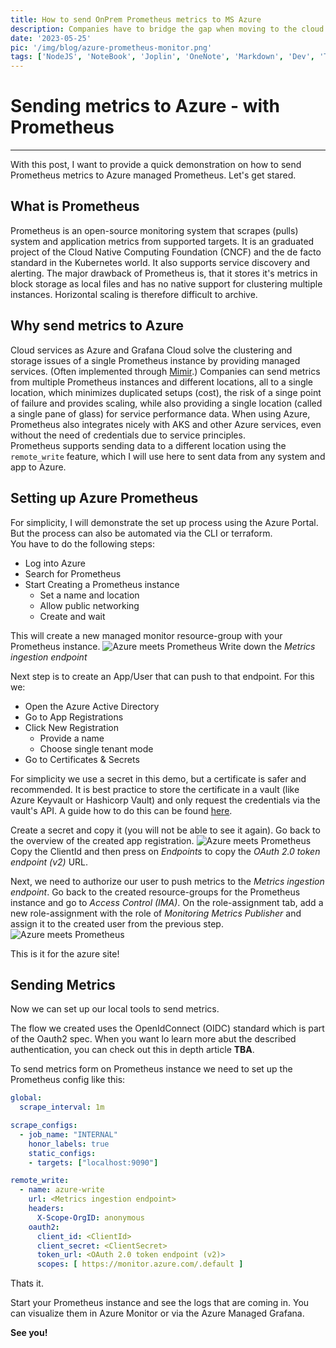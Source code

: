 ```yaml
---
title: How to send OnPrem Prometheus metrics to MS Azure
description: Companies have to bridge the gap when moving to the cloud. One of the major pain points is observability. This quick post shows how to send your OnPrem metrics to Azure in order to provide a central location for your "single pane of glass" observability.
date: '2023-05-25'
pic: '/img/blog/azure-prometheus-monitor.png'
tags: ['NodeJS', 'NoteBook', 'Joplin', 'OneNote', 'Markdown', 'Dev', 'TS/JS']
---
```


# Sending metrics to Azure - with Prometheus
---
With this post, I want to provide a quick demonstration on how to send Prometheus metrics to Azure managed Prometheus. Let's get stared.

<!-- ![Azure meets Prometheus](/img/blog/azure-prometheus-monitor.png) -->
## What is Prometheus
Prometheus is an open-source monitoring system that scrapes (pulls) system and application metrics from supported targets. It is an graduated project of the Cloud Native Computing Foundation (CNCF) and the de facto standard in the Kubernetes world. It also supports service discovery and alerting. The major drawback of Prometheus is, that it stores it's metrics in block storage as local files and has no native support for clustering multiple instances. Horizontal scaling is therefore difficult to archive.

## Why send metrics to Azure
Cloud services as Azure and Grafana Cloud solve the clustering and storage issues of a single Prometheus instance by providing managed services. (Often implemented through [Mimir](https://grafana.com/oss/mimir/).) Companies can send metrics from multiple Prometheus instances and different locations, all to a single location, which minimizes duplicated setups (cost), the risk of a singe point of failure and provides scaling, while also providing a single location (called a single pane of glass) for service performance data. When using Azure, Prometheus also integrates nicely with AKS and other Azure services, even without the need of credentials due to service principles.  
Prometheus supports sending data to a different location using the `remote_write` feature, which I will use here to sent data from any system and app to Azure.

## Setting up Azure Prometheus
For simplicity, I will demonstrate the set up process using the Azure Portal. But the process can also be automated via the CLI or terraform.  
You have to do the following steps:
 * Log into Azure
 * Search for Prometheus
 * Start Creating a Prometheus instance
   * Set a name and location
   * Allow public networking
   * Create and wait

This will create a new managed monitor resource-group with your Prometheus instance. 
![Azure meets Prometheus](/img/blog/azure-prom-1-create.png)
Write down the *Metrics ingestion endpoint*

Next step is to create an App/User that can push to that endpoint. For this we:
 * Open the Azure Active Directory 
 * Go to App Registrations
 * Click New Registration
   * Provide a name
   * Choose single tenant mode
 * Go to Certificates & Secrets

For simplicity we use a secret in this demo, but a certificate is safer and recommended. It is best practice to store the certificate in a vault (like Azure Keyvault or Hashicorp Vault) and only request the credentials via the vault's API. A guide how to do this can be found [here](https://learn.microsoft.com/en-us/azure/key-vault/certificates/quick-create-portal#add-a-certificate-to-key-vault).

Create a secret and copy it (you will not be able to see it again). Go back to the overview of the created app registration.
![Azure meets Prometheus](/img/blog/azure-prom-2-user.png)
Copy the ClientId and then press on *Endpoints* to copy the *OAuth 2.0 token endpoint (v2)* URL.

Next, we need to authorize our user to push metrics to the *Metrics ingestion endpoint*. Go back to the created resource-groups for the Prometheus instance and go to *Access Control (IMA)*. On the role-assignment tab, add a new role-assignment with the role of *Monitoring Metrics Publisher* and assign it to the created user from the previous step.
![Azure meets Prometheus](/img/blog/azure-prom-3-access.png)

This is it for the azure site!

## Sending Metrics
Now we can set up our local tools to send metrics.

The flow we created uses the OpenIdConnect (OIDC) standard which is part of the Oauth2 spec. When you want lo learn more abut the described authentication, you can check out this in depth article **TBA**.

To send metrics form on Prometheus instance we need to set up the Prometheus config like this:
```yml
global:
  scrape_interval: 1m

scrape_configs:
  - job_name: "INTERNAL"
    honor_labels: true
    static_configs:
    - targets: ["localhost:9090"]

remote_write:
  - name: azure-write
    url: <Metrics ingestion endpoint>
    headers:
      X-Scope-OrgID: anonymous
    oauth2:
      client_id: <ClientId>
      client_secret: <ClientSecret>
      token_url: <OAuth 2.0 token endpoint (v2)>
      scopes: [ https://monitor.azure.com/.default ]
```
Thats it.

Start your Prometheus instance and see the logs that are coming in. You can visualize them in Azure Monitor or via the Azure Managed Grafana.

**See you!**
